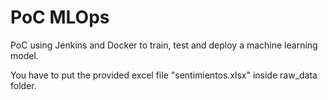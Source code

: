 # PoC MLOps

PoC using Jenkins and Docker to train, test and deploy a machine learning model.

You have to put the provided excel file "sentimientos.xlsx" inside raw_data folder.
